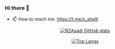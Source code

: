 ### Hi there 👋

- 📫 How to reach me: https://t.me/x_shelll


<div align="center">
    <a href="#">
  <img src="https://github-readme-stats.vercel.app/api?username=RZAsadi&show_icons=true&theme=radical" alt="RZAsadi GitHub stats">
</div>

<br>
    
<div align="center">
  <a href="#">
    <img src="https://github-readme-stats.vercel.app/api/top-langs/?username=RZAsadi&layout=donut&theme=radical" alt="Top Langs">
  </a>
</div>


